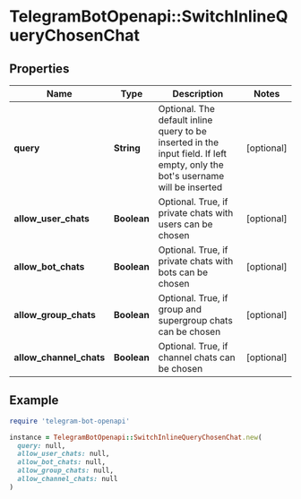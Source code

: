 # TelegramBotOpenapi::SwitchInlineQueryChosenChat

## Properties

| Name | Type | Description | Notes |
| ---- | ---- | ----------- | ----- |
| **query** | **String** | Optional. The default inline query to be inserted in the input field. If left empty, only the bot&#39;s username will be inserted | [optional] |
| **allow_user_chats** | **Boolean** | Optional. True, if private chats with users can be chosen | [optional] |
| **allow_bot_chats** | **Boolean** | Optional. True, if private chats with bots can be chosen | [optional] |
| **allow_group_chats** | **Boolean** | Optional. True, if group and supergroup chats can be chosen | [optional] |
| **allow_channel_chats** | **Boolean** | Optional. True, if channel chats can be chosen | [optional] |

## Example

```ruby
require 'telegram-bot-openapi'

instance = TelegramBotOpenapi::SwitchInlineQueryChosenChat.new(
  query: null,
  allow_user_chats: null,
  allow_bot_chats: null,
  allow_group_chats: null,
  allow_channel_chats: null
)
```

